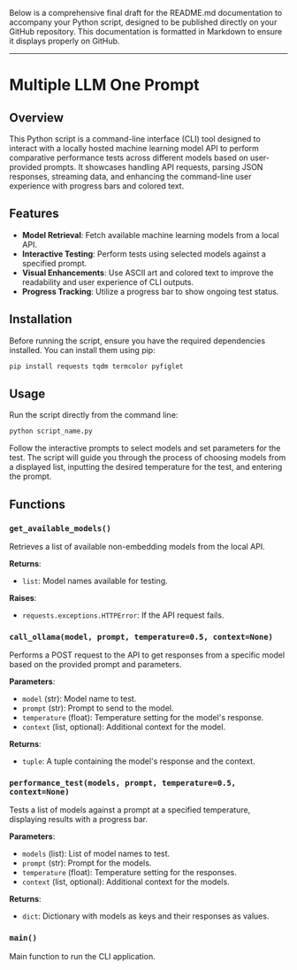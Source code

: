 Below is a comprehensive final draft for the README.md documentation to accompany your Python script, designed to be published directly on your GitHub repository. This documentation is formatted in Markdown to ensure it displays properly on GitHub.

---

# Multiple LLM One Prompt

## Overview

This Python script is a command-line interface (CLI) tool designed to interact with a locally hosted machine learning model API to perform comparative performance tests across different models based on user-provided prompts. It showcases handling API requests, parsing JSON responses, streaming data, and enhancing the command-line user experience with progress bars and colored text.

## Features

- **Model Retrieval**: Fetch available machine learning models from a local API.
- **Interactive Testing**: Perform tests using selected models against a specified prompt.
- **Visual Enhancements**: Use ASCII art and colored text to improve the readability and user experience of CLI outputs.
- **Progress Tracking**: Utilize a progress bar to show ongoing test status.

## Installation

Before running the script, ensure you have the required dependencies installed. You can install them using pip:

```bash
pip install requests tqdm termcolor pyfiglet
```

## Usage

Run the script directly from the command line:

```bash
python script_name.py
```

Follow the interactive prompts to select models and set parameters for the test. The script will guide you through the process of choosing models from a displayed list, inputting the desired temperature for the test, and entering the prompt.

## Functions

### `get_available_models()`

Retrieves a list of available non-embedding models from the local API.

**Returns**:
- `list`: Model names available for testing.

**Raises**:
- `requests.exceptions.HTTPError`: If the API request fails.

### `call_ollama(model, prompt, temperature=0.5, context=None)`

Performs a POST request to the API to get responses from a specific model based on the provided prompt and parameters.

**Parameters**:
- `model` (str): Model name to test.
- `prompt` (str): Prompt to send to the model.
- `temperature` (float): Temperature setting for the model's response.
- `context` (list, optional): Additional context for the model.

**Returns**:
- `tuple`: A tuple containing the model's response and the context.

### `performance_test(models, prompt, temperature=0.5, context=None)`

Tests a list of models against a prompt at a specified temperature, displaying results with a progress bar.

**Parameters**:
- `models` (list): List of model names to test.
- `prompt` (str): Prompt for the models.
- `temperature` (float): Temperature setting for the responses.
- `context` (list, optional): Additional context for the models.

**Returns**:
- `dict`: Dictionary with models as keys and their responses as values.

### `main()`

Main function to run the CLI application.

